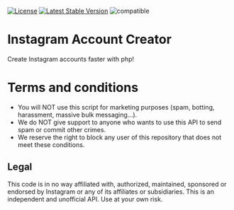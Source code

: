 [![License](https://poser.pugx.org/juanmicl/igcreator/license)](https://packagist.org/packages/juanmicl/igcreator) [![Latest Stable Version](https://poser.pugx.org/juanmicl/igcreator/version)](https://packagist.org/packages/juanmicl/igcreator) ![compatible](https://img.shields.io/badge/PHP%207-Compatible-brightgreen.svg)
# Instagram Account Creator
Create Instagram accounts faster with php!
# Terms and conditions
- You will NOT use this script for marketing purposes (spam, botting, harassment, massive bulk messaging...).
- We do NOT give support to anyone who wants to use this API to send spam or commit other crimes.
- We reserve the right to block any user of this repository that does not meet these conditions.
## Legal
This code is in no way affiliated with, authorized, maintained, sponsored or endorsed by Instagram or any of its affiliates or subsidiaries. This is an independent and unofficial API. Use at your own risk.
